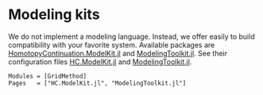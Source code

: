 # Modeling kits

We do not implement a modeling language.
Instead, we offer easily to build compatibility with your favorite system.
Available packages are [HomotopyContinuation.ModelKit.jl](https://www.juliahomotopycontinuation.org/HomotopyContinuation.jl/stable/model_kit/#ModelKit/) and [ModelingToolkit.jl](https://github.com/SciML/ModelingToolkit.jl).
See their configuration files [HC.ModelKit.jl](https://github.com/LauraBMo/GridMethod.jl/blob/main/src/HC.ModelKit.jl) and [ModelingToolkit.jl](https://github.com/LauraBMo/GridMethod.jl/blob/main/src/ModelingToolkit.jl).

```@autodocs
Modules = [GridMethod]
Pages   = ["HC.ModelKit.jl", "ModelingToolkit.jl"]
```

